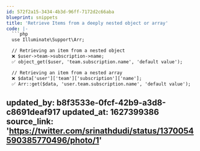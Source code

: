 ```yaml
---
id: 572f2a15-3434-4b3d-96ff-7172d2c66aba
blueprint: snippets
title: 'Retrieve Items from a deeply nested object or array'
code: |-
  ```php
  use Illuminate\Support\Arr;

  // Retrieving an item from a nested object
  ❌ $user->team->subscription->name;
  ✅ object_get($user, 'team.subscription.name', 'default value');

  // Retrieving an item from a nested array
  ❌ $data['user']['team']['subscription']['name'];
  ✅ Arr::get($data, 'user.team.subscription.name', 'default value');

  ```
updated_by: b8f3533e-0fcf-42b9-a3d8-c8691deaf917
updated_at: 1627399386
source_link: 'https://twitter.com/srinathdudi/status/1370054590385770496/photo/1'
---
```

